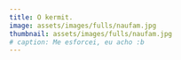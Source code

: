 ```yaml
---
title: O kermit.
image: assets/images/fulls/naufam.jpg
thumbnail: assets/images/fulls/naufam.jpg
# caption: Me esforcei, eu acho :b
---
```

